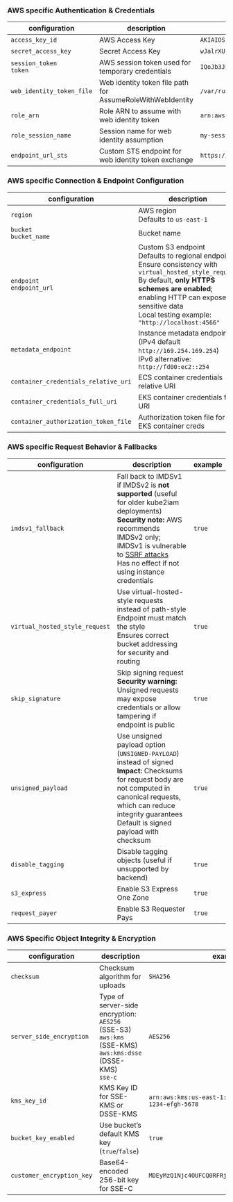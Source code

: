 ### AWS specific Authentication & Credentials

| configuration              | description                                                | example                                                   |
| -------------------------- | ---------------------------------------------------------- | --------------------------------------------------------- |
| `access_key_id`            | AWS Access Key                                             | `AKIAIOSFODNN7EXAMPLE`                                    |
| `secret_access_key`        | Secret Access Key                                          | `wJalrXUtnFEMI/K7MDENG/bPxRfiCYEXAMPLEKEY`                |
| `session_token`<br>`token` | AWS session token used for temporary credentials           | `IQoJb3JpZ2luX2VjEOr...`                                  |
| `web_identity_token_file`  | Web identity token file path for AssumeRoleWithWebIdentity | `/var/run/secrets/eks.amazonaws.com/serviceaccount/token` |
| `role_arn`                 | Role ARN to assume with web identity token                 | `arn:aws:iam::123456789012:role/MyWebIdentityRole`        |
| `role_session_name`        | Session name for web identity assumption                   | `my-session`                                              |
| `endpoint_url_sts`         | Custom STS endpoint for web identity token exchange        | `https://sts.amazonaws.com`                               |

### AWS specific Connection & Endpoint Configuration

| configuration                        | description                                                                                                                                                                                                                                                  | example                                                   |
| ------------------------------------ | ------------------------------------------------------------------------------------------------------------------------------------------------------------------------------------------------------------------------------------------------------------ | --------------------------------------------------------- |
| `region`                             | AWS region<br>Defaults to `us-east-1`                                                                                                                                                                                                                        | `us-west-2`                                               |
| `bucket`<br>`bucket_name`            | Bucket name                                                                                                                                                                                                                                                  | `my-app-bucket`                                           |
| `endpoint`<br>`endpoint_url`         | Custom S3 endpoint<br>Defaults to regional endpoint<br>Ensure consistency with `virtual_hosted_style_request`<br>By default, **only HTTPS schemes are enabled**; enabling HTTP can expose sensitive data<br>Local testing example: `"http://localhost:4566"` | `https://s3.us-west-2.amazonaws.com`                      |
| `metadata_endpoint`                  | Instance metadata endpoint (IPv4 default `http://169.254.169.254`)<br>IPv6 alternative: `http://fd00:ec2::254`                                                                                                                                               | `http://169.254.169.254`                                  |
| `container_credentials_relative_uri` | ECS container credentials relative URI                                                                                                                                                                                                                       | `/v2/credentials/12345678-1234-1234-1234-123456789012`    |
| `container_credentials_full_uri`     | EKS container credentials full URI                                                                                                                                                                                                                           | `http://169.254.170.2/v2/credentials/abc123`              |
| `container_authorization_token_file` | Authorization token file for EKS container creds                                                                                                                                                                                                             | `/var/run/secrets/eks.amazonaws.com/serviceaccount/token` |

### AWS specific Request Behavior & Fallbacks

| configuration                  | description                                                                                                                                                                                                                                                                                                                                                                       | example |
|--------------------------------|-----------------------------------------------------------------------------------------------------------------------------------------------------------------------------------------------------------------------------------------------------------------------------------------------------------------------------------------------------------------------------------|---------|
| `imdsv1_fallback`              | Fall back to IMDSv1 if IMDSv2 is **not supported** (useful for older kube2iam deployments)<br>**Security note:** AWS recommends IMDSv2 only; IMDSv1 is vulnerable to [SSRF attacks](https://aws.amazon.com/blogs/security/defense-in-depth-open-firewalls-reverse-proxies-ssrf-vulnerabilities-ec2-instance-metadata-service/)<br>Has no effect if not using instance credentials | `true`  |
| `virtual_hosted_style_request` | Use virtual-hosted-style requests instead of path-style<br>Endpoint must match the style<br>Ensures correct bucket addressing for security and routing                                                                                                                                                                                                                            | `true`  |
| `skip_signature`               | Skip signing request<br>**Security warning:** Unsigned requests may expose credentials or allow tampering if endpoint is public                                                                                                                                                                                                                                                   | `true`  |
| `unsigned_payload`             | Use unsigned payload option (`UNSIGNED-PAYLOAD`) instead of signed<br>**Impact:** Checksums for request body are not computed in canonical requests, which can reduce integrity guarantees<br>Default is signed payload with checksum                                                                                                                                             | `true`  |
| `disable_tagging`              | Disable tagging objects (useful if unsupported by backend)                                                                                                                                                                                                                                                                                                                        | `true`  |
| `s3_express`                   | Enable S3 Express One Zone                                                                                                                                                                                                                                                                                                                                                        | `true`  |
| `request_payer`                | Enable S3 Requester Pays                                                                                                                                                                                                                                                                                                                                                          | `true`  |

### AWS Specific Object Integrity & Encryption

| configuration             | description                                                                                                         | example                                                      |
|---------------------------|---------------------------------------------------------------------------------------------------------------------|--------------------------------------------------------------|
| `checksum`                | Checksum algorithm for uploads                                                                                      | `SHA256`                                                     |
| `server_side_encryption`  | Type of server-side encryption:<br>`AES256` (SSE-S3)<br>`aws:kms` (SSE-KMS)<br>`aws:kms:dsse` (DSSE-KMS)<br>`sse-c` | `AES256`                                                     |
| `kms_key_id`              | KMS Key ID for SSE-KMS or DSSE-KMS                                                                                  | `arn:aws:kms:us-east-1:123456789012:key/abcd-1234-efgh-5678` |
| `bucket_key_enabled`      | Use bucket’s default KMS key (`true`/`false`)                                                                       | `true`                                                       |
| `customer_encryption_key` | Base64-encoded 256-bit key for SSE-C                                                                                | `MDEyMzQ1Njc4OUFCQ0RFRjAxMjM0NTY3ODlBQkNERUY=`               |
